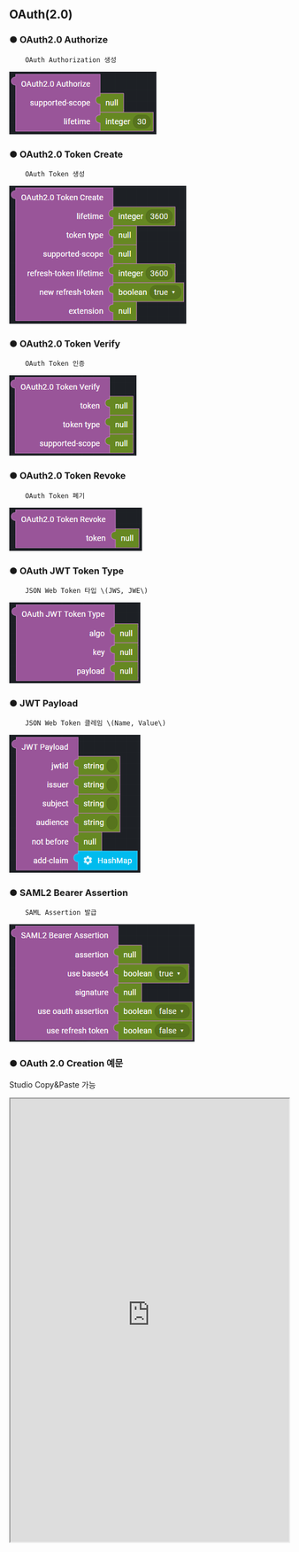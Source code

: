 ## OAuth(2.0)

### ● OAuth2.0 Authorize

        OAuth Authorization 생성

![](../../../../img/assets/image%20%28310%29.png)

### ● OAuth2.0 Token Create

        OAuth Token 생성

![](../../../../img/assets/image%20%28275%29.png)

### ● OAuth2.0 Token Verify

        OAuth Token 인증

![](../../../../img/assets/image%20%28258%29.png)

### ● OAuth2.0 Token Revoke

        OAuth Token 폐기

![](../../../../img/assets/image%20%28248%29.png)

### ● OAuth JWT Token Type

        JSON Web Token 타입 \(JWS, JWE\)

![](../../../../img/assets/image%20%28227%29.png)

### ● JWT Payload

        JSON Web Token 클레임 \(Name, Value\)

![](../../../../img/assets/image%20%28300%29.png)

### ● SAML2 Bearer Assertion

        SAML Assertion 발급

![](../../../../img/assets/image%20%28294%29.png)

### ● OAuth 2.0 Creation 예문

<p class='comment'>Studio Copy&Paste 가능</p>
<iframe
    src="https://d1sxhpvag16wqc.cloudfront.net/v3.1.0/authorization/oauth2.0_create"
    width="100%"
    height="800px"
    allow=""
    sandbox="allow-scripts allow-same-origin" />
<div class="display-pdf">
    <p><img src="../../../img/assets/oauth2.0_create_example_1.png" alt="" /></p>
    <p><img src="../../../img/assets/oauth2.0_create_example_2.png" alt="" /></p>
    <p><img src="../../../img/assets/oauth2.0_create_example_3.png" alt="" /></p>
</div>

### ● 결과

```text
{
  "result": {
    "access_token": "3bc5a99c3210abb2f8c7178c96d1bad094db3328",
    "expires_in": 3600,
    "token_type": "Bearer",
    "scope": "bank.list bank.info"
  }
}
```

### ● OAuth 2.0 Verification 예문

<p class='comment'>Studio Copy&Paste 가능</p>
<iframe
    src="https://d1sxhpvag16wqc.cloudfront.net/v3.1.0/authorization/oauth2.0_verify"
    width="100%"
    height="800px"
    allow=""
    sandbox="allow-scripts allow-same-origin" />
<div class="display-pdf">
    <p><img src="../../../img/assets/oauth2.0_verify_example_1.png" alt="" /></p>
    <p><img src="../../../img/assets/oauth2.0_verify_example_2.png" alt="" /></p>
</div>

### ● 결과

```text
{
  "result": {
    "access_token": "3bc5a99c3210abb2f8c7178c96d1bad094db3328",
    "client_id": "8b0a1700aaa109cf",
    "expires": 1632377382,
    "scope": "bank.list bank.info"
  }
}
```

### ● OAuth 2.0 Client Creation 예문

<p class='comment'>Studio Copy&Paste 가능</p>
<iframe
    src="https://d1sxhpvag16wqc.cloudfront.net/v3.1.0/authorization/oauth2.0_client_create"
    width="100%"
    height="800px"
    allow=""
    sandbox="allow-scripts allow-same-origin" />
<div class="display-pdf">
    <p><img src="../../../img/assets/oauth2.0_client_create_example_1.png" alt="" /></p>
    <p><img src="../../../img/assets/oauth2.0_client_create_example_2.png" alt="" /></p>
    <p><img src="../../../img/assets/oauth2.0_client_create_example_3.png" alt="" /></p>
</div>

### ● 결과

```text
{
  "createdToken": {
    "access_token": "b227f62fd7bd6d87afc4cc51d8a3eca61c6f21d3",
    "expires_in": 3600,
    "token_type": "Bearer",
    "scope": "bank.info"
  }
}
```

### ● OAuth 2.0 Client Verificiation 예문

<p class='comment'>Studio Copy&Paste 가능</p>
<iframe
    src="https://d1sxhpvag16wqc.cloudfront.net/v3.1.0/authorization/oauth2.0_client_verify"
    width="100%"
    height="800px"
    allow=""
    sandbox="allow-scripts allow-same-origin" />
<div class="display-pdf">
    <p><img src="../../../img/assets/oauth2.0_client_verify_example_1.png" alt="" /></p>
    <p><img src="../../../img/assets/oauth2.0_client_verify_example_2.png" alt="" /></p>
    <p><img src="../../../img/assets/oauth2.0_client_verify_example_3.png" alt="" /></p>
</div>

### ● 결과

```text
{
  "result": {
    "access_token": "b227f62fd7bd6d87afc4cc51d8a3eca61c6f21d3",
    "client_id": "d094f70bf1a1ec4a",
    "expires": 1632380527,
    "scope": "bank.info"
  }
}
```
